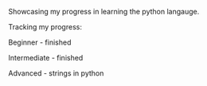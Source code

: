 Showcasing my progress in learning the python langauge.

Tracking my progress:

Beginner - finished

Intermediate - finished

Advanced - strings in python

